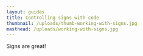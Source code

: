 ```yaml
---
layout: guides
title: Controlling signs with code
thumbnail: /uploads/thumb-working-with-signs.jpg
masthead: /uploads/working-with-signs.jpg
---
```


Signs are great!
